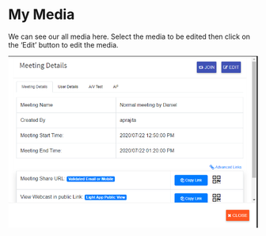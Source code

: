# My Media

We can see our all media here. Select the media to be edited then click on the ‘Edit’ button to edit the media.

![](../.gitbook/assets/image%20%28287%29.png)

